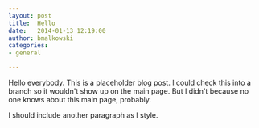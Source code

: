 ```yaml
---
layout: post
title:  Hello
date:   2014-01-13 12:19:00
author: bmalkowski
categories:
- general

---
```


Hello everybody. This is a placeholder blog post. I could check this into a branch so it wouldn't show up on the main page. But I didn't because no one knows about this main page, probably.

I should include another paragraph as I style.
